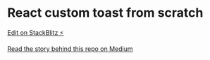 # React custom toast from scratch

[Edit on StackBlitz ⚡️](https://stackblitz.com/edit/react-zdjfv5)

[Read the story behind this repo on Medium](https://medium.com/@hristo.peychev.enev/react-custom-toast-notification-component-from-scratch-adccd1c452b8)
